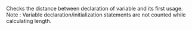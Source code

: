 Checks the distance between declaration of variable and its first usage.
Note : Variable declaration/initialization statements are not counted
while calculating length.
